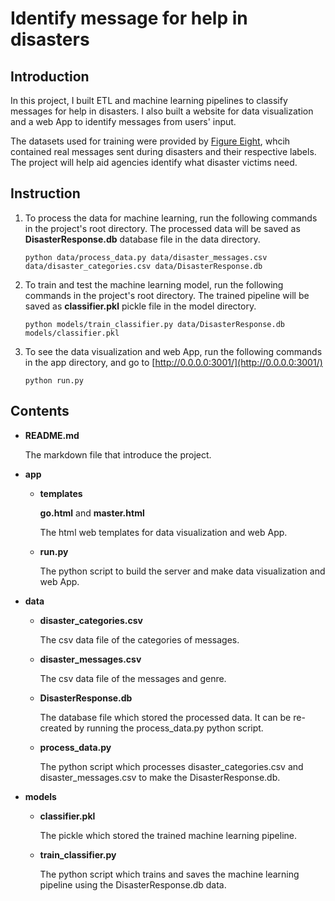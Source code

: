# Identify message for help in disasters


## Introduction
In this project, I built ETL and machine learning pipelines to classify messages for help in disasters. I also built a website for data visualization and a web App to identify messages from users' input.

The datasets used for training were provided by [Figure Eight](https://www.figure-eight.com), whcih contained real messages sent during disasters and their respective labels. The project will help aid agencies identify what disaster victims need. 


## Instruction
1. To process the data for machine learning, run the following commands in the project's root directory. The processed data will be saved as **DisasterResponse.db** database file in the data directory.

	`python data/process_data.py data/disaster_messages.csv data/disaster_categories.csv data/DisasterResponse.db`

2. To train and test the machine learning model, run the following commands in the project's root directory. The trained pipeline will be saved as **classifier.pkl** pickle file in the model directory.
	
	`python models/train_classifier.py data/DisasterResponse.db models/classifier.pkl`
        

2. To see the data visualization and web App, run the following commands in the app directory, and go to [http://0.0.0.0:3001/](http://0.0.0.0:3001/)
    
	`python run.py`



## Contents

* **README.md**

	The markdown file that introduce the project.

* **app**
	* **templates**
		
		**go.html** and **master.html**
		
		The html web templates for data visualization and web App.
	* **run.py**
		
		The python script to build the server and make data visualization and web App.

* **data**
	* **disaster_categories.csv**
		
		The csv data file of the categories of messages.
	* **disaster_messages.csv**
		
		The csv data file of the messages and genre.
	* **DisasterResponse.db**
		
		The database file which stored the processed data. It can be re-created by running the process_data.py python script.
	* **process_data.py**
		
		The python script which processes disaster\_categories.csv and disaster_messages.csv to make the DisasterResponse.db.
* **models**
	* **classifier.pkl**
		
		The pickle which stored the trained machine learning pipeline.
	* **train_classifier.py**
		
		The python script which trains and saves the machine learning pipeline using the DisasterResponse.db data. 